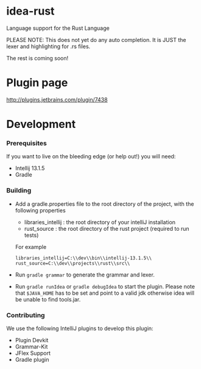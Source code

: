 idea-rust
=========

Language support for the Rust Language

PLEASE NOTE: This does not yet do any auto completion.
It is JUST the lexer and highlighting for .rs files.

The rest is coming soon!

Plugin page
===========
http://plugins.jetbrains.com/plugin/7438

Development
========

### Prerequisites
If you want to live on the bleeding edge (or help out!) you will need:

 - Intellij 13.1.5
 - Gradle

### Building
 * Add a gradle.properties file to the root directory of the project, with the following properties
    * libraries_intellij : the root directory of your intelliJ installation
    * rust_source : the root directory of the rust project (required to run tests)
    
    For example
    ```
    libraries_intellij=C:\\dev\\bin\\intellij-13.1.5\\
    rust_source=C:\\dev\\projects\\rust\\src\\
    ```
 * Run ```gradle grammar``` to generate the grammar and lexer. 
 * Run ```gradle runIdea``` or ```gradle debugIdea``` to start the plugin.
   Please note that ```$JAVA_HOME``` has to be set and point to a valid jdk otherwise idea will be unable to find tools.jar.
 
### Contributing
We use the following IntelliJ plugins to develop this plugin:
 - Plugin Devkit
 - Grammar-Kit
 - JFlex Support
 - Gradle plugin
 
